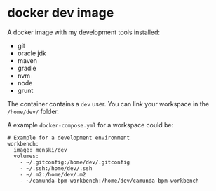# docker dev image

A docker image with my development tools installed:

- git
- oracle jdk
- maven
- gradle
- nvm
- node
- grunt

The container contains a `dev` user. You can link your workspace in
the `/home/dev/` folder.

A example `docker-compose.yml` for a workspace could be:

```
# Example for a development environment
workbench:
  image: menski/dev
  volumes:
    - ~/.gitconfig:/home/dev/.gitconfig
    - ~/.ssh:/home/dev/.ssh
    - ~/.m2:/home/dev/.m2
    - ~/camunda-bpm-workbench:/home/dev/camunda-bpm-workbench
```
